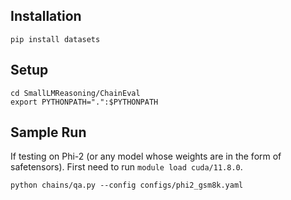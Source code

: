 ## Installation
```
pip install datasets 
```

## Setup

```
cd SmallLMReasoning/ChainEval
export PYTHONPATH=".":$PYTHONPATH
```

## Sample Run
If testing on Phi-2 (or any model whose weights are in the form of safetensors). First need to run `module load cuda/11.8.0`. 

```
python chains/qa.py --config configs/phi2_gsm8k.yaml
```
